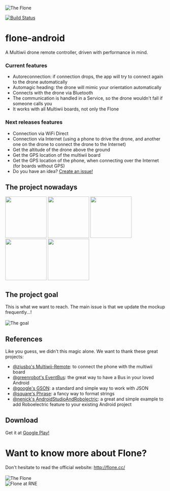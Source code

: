 ![The Flone](http://fewlaps.com/xtra/flone/flone-desert.png)<br/>

[![Build Status](https://travis-ci.org/Fewlaps/flone-remote.svg?branch=master)](https://travis-ci.org/Fewlaps/flone-remote)

# flone-android
A Multiwii drone remote controller, driven with performance in mind.

### Current features
- Autoreconnection: if connection drops, the app will try to connect again to the drone automatically
- Automagic heading: the drone will mimic your orientation automatically
- Connects with the drone via Bluetooth
- The communication is handled in a Service, so the drone wouldn't fall if someone calls you
- It works with all Multiwii boards, not only the Flone

### Next releases features
- Connection via WiFi Direct
- Connection via Internet (using a phone to drive the drone, and another one on the drone to connect the drone to the Internet)
- Get the altitude of the drone above the ground
- Get the GPS location of the multiwii board
- Get the GPS location of the phone, when connecting over the Internet (for boards without GPS)
- Do you have an idea? [Create an issue!](https://github.com/aeracoop/FloneRemote/issues/new) 

## The project nowadays
<img src="http://fewlaps.com/xtra/flone/app1.png" width="130">
<img src="http://fewlaps.com/xtra/flone/app2.png" width="130">
<img src="http://fewlaps.com/xtra/flone/app3.png" width="130">
<img src="http://fewlaps.com/xtra/flone/app4.png" width="130">
<img src="http://fewlaps.com/xtra/flone/app5.png" width="130">

## The project goal
This is what we want to reach. The main issue is that we update the mockup frequently...!<br/><br/>
![The goal](https://github.com/aeracoop/FloneRemote/blob/master/balsamiq/Mockup.png)

## References
Like you guess, we didn't this magic alone. We want to thank these great projects:
- [@zjusbo's Multiwii-Remote](https://github.com/zjusbo/Multiwii-Remote): to connect the phone with the multiwii board
- [@greenrobot's EventBus](https://github.com/greenrobot/EventBus): the great way to have a Bus in your loved Android
- [@google's GSON](https://github.com/google/gson): a standard and simple way to work with JSON
- [@square's Phrase](https://github.com/square/phrase): a fancy way to format strings
- [@nenick's AndroidStudioAndRobolectric](https://github.com/nenick/AndroidStudioAndRobolectric): a great and simple example to add Roboelectric feature to your existing Android project

## Download
Get it at [Google Play!](https://play.google.com/store/apps/details?id=com.fewlaps.flone) 

# Want to know more about Flone?
Don't hesitate to read the official website: http://flone.cc/<br/><br/>
![The Flone](http://fewlaps.com/xtra/flone/flone-projecting.jpg)<br/>
![Flone at RNE](http://fewlaps.com/xtra/flone/flone-at-RNE.jpg)
